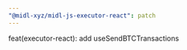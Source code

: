 ```yaml
---
"@midl-xyz/midl-js-executor-react": patch
---
```


feat(executor-react): add useSendBTCTransactions
